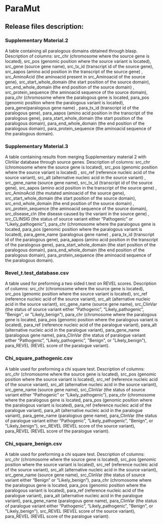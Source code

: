 # ParaMut

## Release files description:

### Supplementary Material.2  

A table containing all paralogous domains obtained through blasp. Description of columns:  src_chr (chromosome where the source gene is located), src_pos (genomic position where the source variant is located), src_gene (source gene name), src_tx_id (transcript id of the source gene), src_aapos (amino acid position in the transcript of the source gene) , src_AminoAcid (the aminoacid present in src_Aminoacid of the source gene), src_start_whole_domain (the start position of the source domain), src_end_whole_domain (the end position of the source domain) , src_protein_sequence (the aminoacid sequence of the source domain), para_chr (chromosome where the paralogous gene is located, para_pos (genomic position where the paralogous variant is located), para_gene(paralogous gene name) , para_tx_id (transcript id of the paralogous gene), para_aapos (amino acid position in the transcript of the paralogous gene), para_start_whole_domain (the start position of the paralogous domain), para_end_whole_domain (the end position of the paralogous domain), para_protein_sequence (the aminoacid sequence of the paralogous domain).

### Supplementary Material.3 

A table containing results from merging Supplementary material 2 with ClinVar database through source genes. Description of columns: src_chr (chromosome where the source gene is located), src_pos (genomic position where the source variant is located) , src_ref (reference nucleic acid of the source variant), src_alt (alternative nucleic acid in the source variant) , src_gene_name (source gene name), src_tx_id (transcript id of the source gene), src_aapos (amino acid position in the transcript of the source gene) , src_AminoAcid (the mutated aminoacid of the source gene), src_start_whole_domain (the start position of the source domain), src_end_whole_domain (the end position of the source domain) , src_protein_sequence (the aminoacid sequence of the source domain), src_disease_cln (the disease caused by the variant in the source gene) , src_CLINSIG (the status of source variant either “Pathogenic” or “Likely_pathogenic”), para_chr (chromosome where the paralogous gene is located, para_pos (genomic position where the paralogous variant is located), para_gene_name (paralogous gene name) , para_tx_id (transcript id of the paralogous gene), para_aapos (amino acid position in the transcript of the paralogous gene), para_start_whole_domain (the start position of the paralogous domain), para_end_whole_domain (the end position of the paralogous domain), para_protein_sequence (the aminoacid sequence of the paralogous domain). 

### Revel_t.test_database.csv  

A table used for preforming a two sided t.test on REVEL scores. Description of columns: src_chr (chromosome where the source gene is located), src_pos (genomic position where the source variant is located), src_ref (reference nucleic acid of the source variant), src_alt (alternative nucleic acid in the source variant), src_gene_name (source gene name), src_ClinVar (the status of source variant either “Pathogenic”, “Likely_pathogenic”, "Benign", or "Likely_benign"), para_chr (chromosome where the paralogous gene is located, para_pos (genomic position where the paralogous variant is located), para_ref (reference nucleic acid of the paralogue variant), para_alt (alternative nucleic acid in the paralogue variant), para_gene_name (paralogous gene name), para_ClinVar (the status of paralogue variant either “Pathogenic”, “Likely_pathogenic”, "Benign", or "Likely_benign"), para_REVEL (REVEL score of the paralogue variant).

### Chi_square_pathogenic.csv 

A table used for preforming a chi square test. Description of columns: src_chr (chromosome where the source gene is located), src_pos (genomic position where the source variant is located), src_ref (reference nucleic acid of the source variant), src_alt (alternative nucleic acid in the source variant), src_gene_name (source gene name), src_ClinVar (the status of source variant either “Pathogenic” or “Likely_pathogenic”), para_chr (chromosome where the paralogous gene is located, para_pos (genomic position where the paralogous variant is located), para_ref (reference nucleic acid of the paralogue variant), para_alt (alternative nucleic acid in the paralogue variant), para_gene_name (paralogous gene name), para_ClinVar (the status of paralogue variant either “Pathogenic”, “Likely_pathogenic”, "Benign", or "Likely_benign"), src_REVEL (REVEL score of the source variant), para_REVEL (REVEL score of the paralogue variant).

### Chi_square_benign.csv 

A table used for preforming a chi square test. Description of columns: src_chr (chromosome where the source gene is located), src_pos (genomic position where the source variant is located), src_ref (reference nucleic acid of the source variant), src_alt (alternative nucleic acid in the source variant), src_gene_name (source gene name), src_ClinVar (the status of source variant either “Benign” or “Likely_benign”), para_chr (chromosome where the paralogous gene is located, para_pos (genomic position where the paralogous variant is located), para_ref (reference nucleic acid of the paralogue variant), para_alt (alternative nucleic acid in the paralogue variant), para_gene_name (paralogous gene name), para_ClinVar (the status of paralogue variant either “Pathogenic”, “Likely_pathogenic”, "Benign", or "Likely_benign"), src_REVEL (REVEL score of the source variant), para_REVEL (REVEL score of the paralogue variant).

